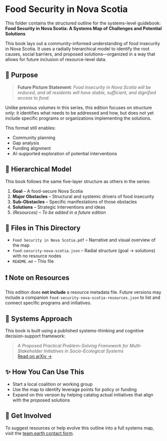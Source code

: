 # Food Security in Nova Scotia

This folder contains the structured outline for the systems-level guidebook:  
**Food Security in Nova Scotia: A Systems Map of Challenges and Potential Solutions**

This book lays out a community-informed understanding of food insecurity in Nova Scotia. It uses a radially hierarchical model to identify the root causes, social barriers, and proposed solutions—organized in a way that allows for future inclusion of resource-level data.

## 🌟 Purpose

> **Future Picture Statement**: *Food insecurity in Nova Scotia will be reduced, and all residents will have stable, sufficient, and dignified access to food.*

Unlike previous volumes in this series, this edition focuses on structure only: it identifies what needs to be addressed and how, but does not yet include specific programs or organizations implementing the solutions.

This format still enables:
- Community planning
- Gap analysis
- Funding alignment
- AI-supported exploration of potential interventions

## 🧠 Hierarchical Model

This book follows the same five-layer structure as others in the series:

1. **Goal** – A food-secure Nova Scotia  
2. **Major Obstacles** – Structural and systemic drivers of food insecurity  
3. **Sub-Obstacles** – Specific manifestations of those obstacles  
4. **Solutions** – Strategic interventions and ideas  
5. *(Resources)* – *To be added in a future edition*

## 📁 Files in This Directory

- `Food Security in Nova Scotia.pdf` – Narrative and visual overview of the map  
- `food-security-nova-scotia.json` – Radial structure (goal → solutions) with no resource nodes  
- `README.md` – This file

## ❗ Note on Resources

This edition does **not include** a resource metadata file. Future versions may include a companion `food-security-nova-scotia-resources.json` to list and connect specific programs and initiatives.

## 🧠 Systems Approach

This book is built using a published systems-thinking and cognitive decision-support framework:

> *A Proposed Practical Problem-Solving Framework for Multi-Stakeholder Initiatives in Socio-Ecological Systems*  
> [Read on arXiv →](https://arxiv.org/pdf/1911.13155.pdf)

## ✨ How You Can Use This

- Start a local coalition or working group  
- Use the map to identify leverage points for policy or funding  
- Expand on this version by helping catalog actual initiatives that align with the proposed solutions

## 💬 Get Involved

To suggest resources or help evolve this outline into a full systems map, visit the [team.earth contact form](https://team.earth/contact).
